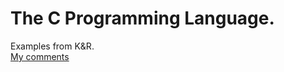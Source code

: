 # The C Programming Language.
Examples from K&amp;R.\
[My comments](https://a-ermukanoff.notion.site/C-a45c2ac808064c9085a979a3707ac62c?pvs=4)